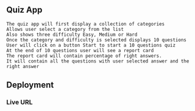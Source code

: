## Quiz App

    The quiz app will first display a collection of categories
    Allows user select a category from the list
    Also shows three difficulty Easy, Medium or Hard
    Once the category and difficulty is selected displays 10 questions
    User will click on a button Start to start a 10 questions quiz
    At the end of 10 questions user will see a report card
    The report card will contain percentage of right answers.
    It will contain all the questions with user selected answer and the right answer

## Deployment

### Live URL
